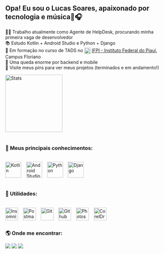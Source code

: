 ## Opa! Eu sou o Lucas Soares, apaixonado por tecnologia e música🤖🎧

👨‍💻 Trabalho atualmente como Agente de HelpDesk, procurando minha primeira vaga de desenvolvedor
<br>
📚 Estudo Kotlin + Android Studio e Python + Django
<br>
🏫 Em formação no curso de TADS no <img align="center" alt="IFPI" height="20" src="https://i.ibb.co/rFSrQBd/ifpi.png"> <a href="https://www.ifpi.edu.br/">IFPI - Instituto Federal do Piauí</a>, Campus Floriano
<br>
🤔 Uma queda enorme por backend e mobile
<br>
📲 Visite meus pins para ver meus projetos (terminados e em andamento!)

<div style="display: inline_block">
<img align="center" alt="Stats" height="180em" src=https://vercel-stats-mij1.vercel.app/api?username=soareslucas9090&count_private=true&show_icons=true&theme=transparent>
</div>
<br>
<h3>🚀 Meus principais conhecimentos:</h3>
<div style="display: inline_block"><br>
  <img align="center" alt="Kotlin" width="50" src="https://cdn.jsdelivr.net/gh/devicons/devicon/icons/kotlin/kotlin-original.svg"><span>&nbsp;&nbsp;&nbsp;</span>
  <img align="center" alt="Android Studio" width="50" src="https://cdn.jsdelivr.net/gh/devicons/devicon/icons/androidstudio/androidstudio-original.svg"><span>&nbsp;&nbsp;&nbsp;</span>
  <img align="center" alt="Python" width="50" src="https://cdn.jsdelivr.net/gh/devicons/devicon/icons/python/python-original.svg"><span>&nbsp;&nbsp;&nbsp;</span>
  <img align="center" alt="Django" width="50" src="https://cdn.worldvectorlogo.com/logos/django.svg">
</div>



<br>
<h3>🌱 Utilidades:</h3>
<div style="display: inline_block"><br>
  <img align="center" alt="Insomnia" width="40" src="https://www.svgrepo.com/show/353904/insomnia.svg"><span>&nbsp;&nbsp;&nbsp;</span>
  <img align="center" alt="Postman" width="40" src="https://www.svgrepo.com/download/354202/postman-icon.svg"><span>&nbsp;&nbsp;&nbsp;</span>
  <img align="center" alt="Git" width="40" src="https://www.svgrepo.com/show/452210/git.svg"><span>&nbsp;&nbsp;&nbsp;</span>
  <img align="center" alt="Github" width="40" src="https://www.svgrepo.com/show/450156/github.svg"><span>&nbsp;&nbsp;&nbsp;</span>
  <img align="center" alt="Photoshop" width="40" src="https://upload.wikimedia.org/wikipedia/commons/thumb/a/af/Adobe_Photoshop_CC_icon.svg/2101px-Adobe_Photoshop_CC_icon.svg.png"><span>&nbsp;&nbsp;&nbsp;</span>
  <img align="center" alt="CorelDraw" width="40" src="https://recoverytoolbox.com/src/images/icons/logo-coreldraw-green-180.svg">
</div>

##

<div>
  <h3>🌎 Onde me encontrar:</h3>
  <a href = "mailto:soareslukas9090@gmail.com"><img src="https://img.shields.io/badge/-Gmail-%23333?style=for-the-badge&logo=gmail&logoColor=white" target="_blank"></a>
  <a href="https://www.linkedin.com/in/lucas-soares-047134149" target="_blank"><img src="https://img.shields.io/badge/-LinkedIn-%230077B5?style=for-the-badge&logo=linkedin&logoColor=white" target="_blank"></a> 
  <a href="https://www.instagram.com/soares.lucas90" target="_blank"><img src="https://img.shields.io/badge/-Instagram-%23E4405F?style=for-the-badge&logo=instagram&logoColor=white" target="_blank"></a>
</div>

